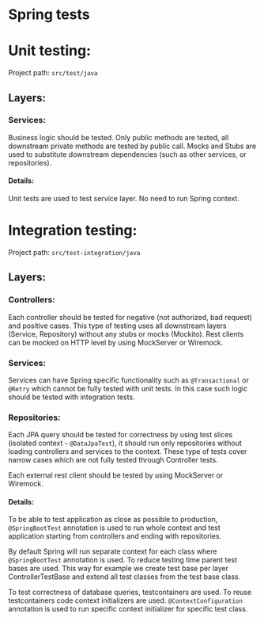 # Spring tests

# Unit testing:

Project path: `src/test/java`

## Layers:

### Services:

Business logic should be tested. Only public methods are tested, all downstream private methods are tested by public call.
Mocks and Stubs are used to substitute downstream dependencies (such as other services, or repositories).

#### Details:

Unit tests are used to test service layer. No need to run Spring context.

# Integration testing:

Project path: `src/test-integration/java`

## Layers:

### Controllers:

Each controller should be tested for negative (not authorized, bad request) and positive cases. This type of testing uses all downstream layers (Service, Repository) without any stubs or mocks (Mockito). Rest clients can be mocked on HTTP level by using MockServer or Wiremock.

### Services:

Services can have Spring specific functionality such as `@Transactional` or `@Retry` which cannot be fully tested with unit tests. In this case such logic should be tested with integration tests.

### Repositories:

Each JPA query should be tested for correctness by using test slices (isolated context - `@DataJpaTest`), it should run only repositories without loading controllers and services to the context.
These type of tests cover narrow cases which are not fully tested through Controller tests.

Each external rest client should be tested by using MockServer or Wiremock.

#### Details:

To be able to test application as close as possible to production, `@SpringBootTest` annotation is used to run whole context and test application starting from controllers and ending with repositories.

By default Spring will run separate context for each class where `@SpringBootTest` annotation is used.
To reduce testing time parent test bases are used. This way for example we create test base per layer ControllerTestBase and extend all test classes from the test base class.

To test correctness of database queries, testcontainers are used. To reuse testcontainers code context initializers are used.
`@ContextConfiguration` annotation is used to run specific context initializer for specific test class.
